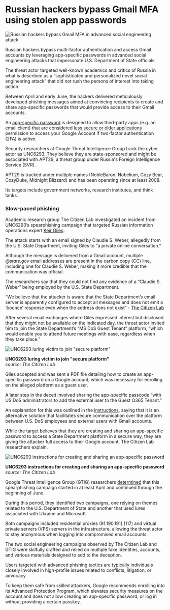 # Russian hackers bypass Gmail MFA using stolen app passwords

![Russian hackers bypass Gmail MFA in advanced social engineering attack](https://www.bleepstatic.com/content/hl-images/2024/05/09/Russian__hackers.jpg)

Russian hackers bypass multi-factor authentication and access Gmail accounts by leveraging app-specific passwords in advanced social engineering attacks that impersonate U.S. Department of State officials.

The threat actor targeted well-known academics and critics of Russia in what is described as a “sophisticated and personalized novel social engineering attack” that did not rush the persons of interest into taking action.

Between April and early June, the hackers delivered meticulously developed phishing messages aimed at convincing recipients to create and share app-specific passwords that would provide access to their Gmail accounts.

An [app-specific password](https://support.google.com/accounts/answer/185833?bc) is designed to allow third-party apps (e.g. an email client) that are considered [less secure or older applications](https://workspaceupdates.googleblog.com/2019/12/less-secure-apps-oauth-google-username-password-incorrect.html?bc) permission to access your Google Account if two-factor authentication (2FA) is active.

Security researchers at Google Threat Intelligence Group track the cyber actor as UNC6293\. They believe they are state-sponsored and might be associated with APT29, a threat group under Russia's Foreign Intelligence Service (SVR).

APT29 is tracked under multiple names (NobleBaron, Nobelium, Cozy Bear, CozyDuke, Midnight Blizzard) and has been operating since at least 2008.

Its targets include government networks, research institutes, and think tanks.

### Slow-paced phishing

Academic research group The Citizen Lab investigated an incident from UNC6293’s spearphishing campaign that targeted Russian information operations expert [Keir Giles](https://www.chathamhouse.org/about-us/our-people/keir-giles).

The attack starts with an email signed by Claudie S. Weber, allegedly from the U.S. State Department, inviting Giles to “a private online conversation.”

Although the message is delivered from a Gmail account, multiple _@state.gov_ email addresses are present in the carbon copy (CC) line, including one for Claudie S. Weber, making it more credible that the communication was official.

The researchers say that they could not find any evidence of a “Claudie S. Weber” being employed by the U.S. State Department.

“We believe that the attacker is aware that the State Department’s email server is apparently configured to accept all messages and does not emit a ‘bounce’ response even when the address does not exist” - [The Citizen Lab](https://citizenlab.ca/2025/06/russian-government-linked-social-engineering-targets-app-specific-passwords/)

After several email exchanges where Giles expressed interest but disclosed that they might not be available on the indicated day, the threat actor invited him to join the State Department’s “MS DoS Guest Tenant” platform, “which would enable you to attend future meetings with ease, regardless when they take place.”

![UNC6293 luring victim to join "secure platform"](https://www.bleepstatic.com/images/news/u/1100723/UNC6293_USDoS_tenant.png)

**UNC6293 luring victim to join "secure platform"**  
_source: The Citizen Lab_

Giles accepted and was sent a PDF file detailing how to create an app-specific password on a Google account, which was necessary for enrolling on the alleged platform as a guest user.

A later step in the deceit involved sharing the app-specific passcode “with US DoS administrators to add the external user to the Guest O365 Tenant.” 

An explanation for this was outlined in the [instructions](https://www.virustotal.com/gui/file/329fda9939930e504f47d30834d769b30ebeaced7d73f3c1aadd0e48320d6b39/), saying that it is an alternative solution that facilitates secure communication over the platform between U.S. DoS employees and external users with Gmail accounts.

While the target believes that they are creating and sharing an app-specific password to access a State Department platform in a secure way, they are giving the attacker full access to their Google account, The Citizen Lab researchers explain.

![UNC6293 instructions for creating and sharing an app-specific password](https://www.bleepstatic.com/images/news/u/1100723/UNC6293_instructions.png)

**UNC6293 instructions for creating and sharing an app-specific password**  
_source: The Citizen Lab_

Google Threat Intelligence Group (GTIG) researchers [determined](https://cloud.google.com/blog/topics/threat-intelligence/creative-phishing-academics-critics-of-russia) that this spearphishing campaign started in at least April and continued through the beginning of June.

During this period, they identified two campaigns, one relying on themes related to the U.S. Department of State and another that used lures associated with Ukraine and Microsoft.

Both campaigns included residential proxies (91.190.191\[.\]117) and virtual private servers (VPS) servers in the infrastructure, allowing the threat actor to stay anonymous when logging into compromised email accounts.

The two social engineering campaigns observed by The Citizen Lab and GTIG were skilfully crafted and relied on multiple fake identities, accounts, and various materials designed to add to the deception.

Users targeted with advanced phishing tactics are typically individuals closely involved in high-profile issues related to conflicts, litigation, or advocacy.

To keep them safe from skilled attackers, Google recommends enrolling into its Advanced Protection Program, which elevates security measures on the account and does not allow creating an app-specific password, or log in without providing a certain passkey.